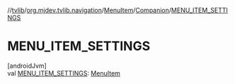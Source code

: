 //[tvlib](../../../../index.md)/[org.mjdev.tvlib.navigation](../../index.md)/[MenuItem](../index.md)/[Companion](index.md)/[MENU_ITEM_SETTINGS](-m-e-n-u_-i-t-e-m_-s-e-t-t-i-n-g-s.md)

# MENU_ITEM_SETTINGS

[androidJvm]\
val [MENU_ITEM_SETTINGS](-m-e-n-u_-i-t-e-m_-s-e-t-t-i-n-g-s.md): [MenuItem](../index.md)
